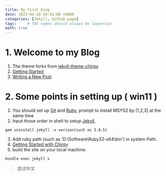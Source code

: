 ```yaml
---
title: My first blog
date: 2023-04-20 19:43:00 +0800
categories: [Jekyll, Github page]
tags:     # TAG names should always be lowercase
math: true
---
```


# 1. Welcome to my Blog
1. The theme forks from [jekyll-theme-chirpy](https://chirpy.cotes.page/tags/https://github.com/cotes2020/jekyll-theme-chirpy)
2. [Getting Started](https://chirpy.cotes.page/posts/getting-started/)
3. [Writing a New Post](https://chirpy.cotes.page/posts/write-a-new-post/)

# 2. Some points in setting up ( win11 )
1. You should set up [Git](https://git-scm.com/) and [Ruby](https://rubyinstaller.org/downloads/), prompt to install MSYS2 by [1,2,3] at the same time
2. Input those order in shell to setup [Jekyll](https://jekyllrb.com/docs/installation/), 
```shell
gem uninstall jekyll -v version(such as 3.8.5)
```
3. Add ruby path (such as 'D:\Software\Ruby32-x64\bin') in system Path.
4. [Getting Started with Chirpy ](https://chirpy.cotes.page/posts/getting-started/)
5.  build the site on your local machine:
```shell
bundle exec jekyll s
```

> 尝试中文
